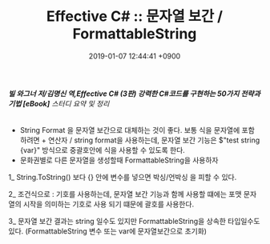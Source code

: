 ﻿---
layout: post
title: "Effective C# :: 문자열 보간 / FormattableString"
date: 2019-01-07 12:44:41 +0900
categories: jekyll update
permalink: /:title
---
###### **빌 와그너 저/김명신 역,Effective C# (3판) 강력한 C#코드를 구현하는 50가지 전략과 기법 [eBook]** 스터디 요약 및 정리

- String Format 을 문자열 보간으로 대체하는 것이 좋다. 보통 식을 문자열에 포함하려면 + 연산자 / string format을 사용하는데, 문자열 보간 기능은 $"test string {var}" 방식으로 중괄호안에 식을 사용할 수 있도록 한다.
- 문화권별로 다른 문자열을 생성할때 FormattableString을 사용하자


1_ String.ToString() 보다 {} 안에 변수를 넣으면 박싱/언박싱 을 피할 수 있다.

2_ 조건식으로 : 기호를 사용하는데, 문자열 보간 기능과 함께 사용할 떄에는 포맷 문자열의 시작을 의미하는 기호로 사용 되기 떄문에 괄호를 사용한다.

3_ 문자열 보간 결과는 string 일수도 있지만 FormattableString을 상속한 타입일수도 있다. (FormattableString 변수 또는 var에 문자열보간으로 초기화) 
